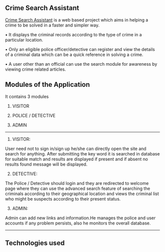 ## Crime Search Assistant

[Crime Search Assistant](https://www.crimesearch.online/) is a web based project which aims in helping a crime to be solved in a faster and simpler way.

• It displays the criminal records according to the type of crime in a particular location.

• Only an eligible police officer/detective can register and view the details of a criminal data which can be a quick reference in solving a crime.

• A user other than an official can use the search module for awareness by viewing crime related articles.

## Modules of the Application

It contains 3 modules

1. VISITOR

2. POLICE / DETECTIVE

3. ADMIN

--------------------------------------------

1. VISITOR:

User need not to sign in/sign up he/she can directly open the site and search for anything. After submitting the key word it is searched in database for suitable match and results are displayed if present and if absent no results found message will be displayed.

2. DETECTIVE:

The Police / Detective should login and they are redirected to welcome page where they can use the advanced search feature of searching the criminals according to their geographical location and views the criminal list who might be suspects according to their present status.

3. ADMIN:

Admin can add new links and information.He manages the police and user accounts if any problem persists, also he monitors the overall database.

--------------------------------------------

## Technologies used

